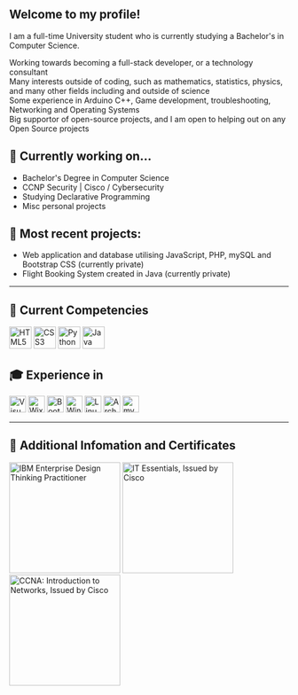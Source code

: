 ## Welcome to my profile!
I am a full-time University student who is currently studying a Bachelor's in Computer Science. <br>

Working towards becoming a full-stack developer, or a technology consultant <br>
Many interests outside of coding, such as mathematics, statistics, physics, and many other fields including and outside of science <br>
Some experience in Arduino C++, Game development, troubleshooting, Networking and Operating Systems <br>
Big supportor of open-source projects, and I am open to helping out on any Open Source projects <br>
## 🔭 Currently working on...
- Bachelor's Degree in Computer Science
- CCNP Security | Cisco / Cybersecurity
- Studying Declarative Programming
- Misc personal projects

## 🧪 Most recent projects:
- Web application and database utilising JavaScript, PHP, mySQL and Bootstrap CSS (currently private)
- Flight Booking System created in Java (currently private)

---
## 🧰 Current Competencies 
<img src="https://img.shields.io/badge/HTML5-E34F26?style=for-the-badge&logo=html5&logoColor=white" height=40px alt="HTML5 icon"> <img src="https://img.shields.io/badge/CSS3-1572B6?style=for-the-badge&logo=css3&logoColor=white" height=40px alt="CSS3 icon"> <img src="https://img.shields.io/badge/Python-3776AB?style=for-the-badge&logo=python&logoColor=white" height=40px alt="Python icon">
<img src="https://img.shields.io/badge/java-%23ED8B00.svg?style=for-the-badge&logo=openjdk&logoColor=white" height=40px alt="Java icon">
<br>



## 🎓 Experience in 
<img src="https://img.shields.io/badge/Visual%20Studio%20Code-0078d7.svg?style=for-the-badge&logo=visual-studio-code&logoColor=white" height=30px alt="Visual Studio Code"> <img src="https://img.shields.io/badge/wix-000?style=for-the-badge&logo=wix&logoColor=white" height=30px alt="Wix"> <img src="https://img.shields.io/badge/bootstrap-%238511FA.svg?style=for-the-badge&logo=bootstrap&logoColor=white" height=30px alt="Bootstrap"> <img src="https://img.shields.io/badge/Windows-0078D6?style=for-the-badge&logo=windows&logoColor=white" height=30px alt="Windows OS"> <img src="https://img.shields.io/badge/Linux-FCC624?style=for-the-badge&logo=linux&logoColor=black" height=30px alt="Linux OS"> <img src="https://img.shields.io/badge/Arch%20Linux-1793D1?logo=arch-linux&logoColor=fff&style=for-the-badge" height=30px alt="Arch Linux"> <img src="https://img.shields.io/badge/mysql-4479A1.svg?style=for-the-badge&logo=mysql&logoColor=white" height=30px alt="mySQL"> 


<!--
---
## 🔍 Find me on
<a href="https://www.linkedin.com/in/umaeerh/"><img src="https://img.shields.io/badge/LinkedIn-0077B5?style=for-the-badge&logo=linkedin&logoColor=white" height=40px alt="Linked In"></a>
<br> -->
---
## 📜 Additional Infomation and Certificates
<p float="left">
<img src="https://images.credly.com/size/340x340/images/bc08972c-3c7d-4b99-82a0-c94bcca36674/Badges_v8-07_Practitioner.png" height=200px alt="IBM Enterprise Design Thinking Practitioner">
<img src="https://images.credly.com/size/340x340/images/04e8034c-81f5-4f7f-ab23-e8b428c31ce9/ITE.png" height=200px alt="IT Essentials, Issued by Cisco">
<img src="https://images.credly.com/size/340x340/images/70d71df5-f3dc-4380-9b9d-f22513a70417/CCNAITN__1_.png" height=200px alt="CCNA: Introduction to Networks, Issued by Cisco">
</p>

<!--
**UmaeerH/UmaeerH** is a ✨ _special_ ✨ repository because its `README.md` (this file) appears on your GitHub profile.

Here are some ideas to get you started:

- 🔭 I’m currently working on ...
- 🌱 I’m currently learning ...
- 👯 I’m looking to collaborate on ...
- 🤔 I’m looking for help with ...
- 💬 Ask me about ...
- 📫 How to reach me: ...
- 😄 Pronouns: ...
- ⚡ Fun fact: ...
-->
